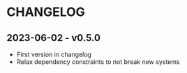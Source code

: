 CHANGELOG
===========

2023-06-02 - v0.5.0
--------------------
* First version in changelog
* Relax dependency constraints to not break new systems
